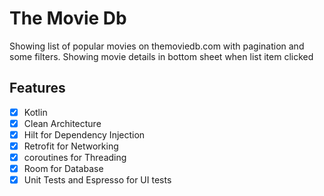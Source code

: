 # The Movie Db
Showing list of popular movies on themoviedb.com with pagination and some filters.
Showing movie details in bottom sheet when list item clicked

## Features

- [x] Kotlin
- [x] Clean Architecture
- [x] Hilt for Dependency Injection
- [x] Retrofit for Networking
- [x] coroutines for Threading
- [x] Room for Database
- [x] Unit Tests and Espresso for UI tests
